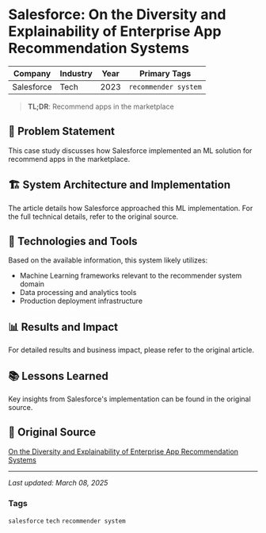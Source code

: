 # Salesforce: On the Diversity and Explainability of Enterprise App Recommendation Systems

| Company | Industry | Year | Primary Tags | 
|---------|----------|------|--------------|
| Salesforce | Tech | 2023 | `recommender system` |

> **TL;DR**: Recommend apps in the marketplace

## 📝 Problem Statement

This case study discusses how Salesforce implemented an ML solution for recommend apps in the marketplace.

## 🏗️ System Architecture and Implementation

The article details how Salesforce approached this ML implementation. For the full technical details, refer to the original source.

## 🔧 Technologies and Tools

Based on the available information, this system likely utilizes:

- Machine Learning frameworks relevant to the recommender system domain
- Data processing and analytics tools
- Production deployment infrastructure

## 📊 Results and Impact

For detailed results and business impact, please refer to the original article.

## 📚 Lessons Learned

Key insights from Salesforce's implementation can be found in the original source.

## 🔗 Original Source

[On the Diversity and Explainability of Enterprise App Recommendation Systems](https://blog.salesforceairesearch.com/diversity-explainability-enterprise-app-recommendation-systems/)

---

*Last updated: March 08, 2025*

### Tags

`salesforce` `tech` `recommender system`
